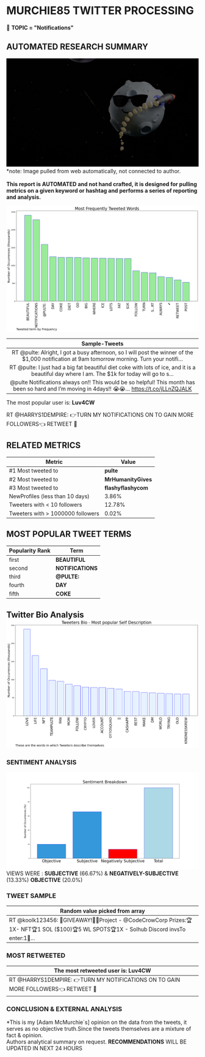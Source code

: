 # MURCHIE85 TWITTER PROCESSING 
&#x1F34E; **TOPIC = "Notifications"**

## AUTOMATED RESEARCH SUMMARY

![image](assets/2022-02-25hashtagImage.png)*note: Image pulled from web automatically, not connected to author.
<br></br>
<b> This report is AUTOMATED and not hand crafted, it is designed for pulling metrics on a given keyword or hashtag and performs a series of reporting and analysis.</b>



![image](assets/2022-02-25TWEETS.png)



|                **Sample-Tweets**        |
| :-------------: |
| RT @pulte: Alright, I got a busy afternoon, so I will post the winner of the $1,000 notification at 9am tomorrow morning.  Turn your notifi… |
| RT @pulte: I just had a big fat beautiful diet coke with lots of ice, and it is a beautiful day where I am.  The $1k for today will go to s… |
| @pulte Notifications always on!! This would be so helpful! This month has been so hard and I’m moving in 4days!! 😭😭… https://t.co/jLLnZQJALK |

The most popular user is: **Luv4CW**
<div class="alert alert-block alert-danger"> RT @HARRYS1DEMPIRE: 👉TURN MY NOTIFICATIONS ON TO GAIN MORE FOLLOWERS👈 RETWEET 🍧</div>

## RELATED METRICS<br>
| Metric | Value |
| ------------- | ------------- |
| #1 Most tweeted to  | **pulte** |
| #2 Most tweeted to  | **MrHumanityGives** |
| #3 Most tweeted to  | **flashyflashycom** |
| NewProfiles (less than 10 days) | 3.86%  |
| Tweeters with < 10 followers  | 12.78%|
| Tweeters with > 1000000 followers  | 0.02%  |



## MOST POPULAR TWEET TERMS 


| Popularity Rank  | Term |
| ------------- | ------------- |
| first  | **BEAUTIFUL**  |
| second  | **NOTIFICATIONS**  |
| third  | **@PULTE:** |
| fourth  | **DAY**  |
| fifth  | **COKE**  |


## Twitter Bio Analysis![image](assets/2022-02-25BIO.png)
### SENTIMENT ANALYSIS
![image](assets/2022-02-25sentiment.png)
VIEWS WERE : **SUBJECTIVE**  (66.67%) & **NEGATIVELY-SUBJECTIVE** (13.33%) **OBJECTIVE** (20.0%)

### TWEET SAMPLE 
| Random value picked from array |
| ------------- |
|RT @koolk123456: 🎁GIVEAWAY!🎁📌Project - @CodeCrowCorp Prizes:🏆1X- NFT🏆1 SOL ($100)🏆5 WL SPOTS🏆1X - Solhub Discord invsTo enter:1⃣… |

### MOST RETWEETED 

| The most retweeted user is: **Luv4CW**  |
| ------------- |
| RT @HARRYS1DEMPIRE: 👉TURN MY NOTIFICATIONS ON TO GAIN MORE FOLLOWERS👈 RETWEET 🍧 |

### CONCLUSION & EXTERNAL ANALYSIS

*This is my [Adam McMurchie`s] opinion on the data from the tweets, it serves as no objective truth.Since the tweets themselves are a mixture of fact & opinion.<br>
Authors analytical summary on request.
**RECOMMENDATIONS** WILL BE UPDATED IN NEXT  24 HOURS <br>